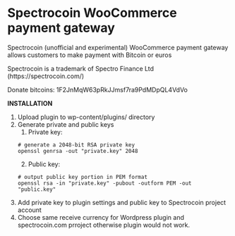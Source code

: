 # Spectrocoin WooCommerce payment gateway
<p>Spectrocoin (unofficial and experimental) WooCommerce payment gateway allows customers to make payment with Bitcoin or euros</p>
<p>Spectrocoin is a trademark of Spectro Finance Ltd (https://spectrocoin.com/)</p>
<p>Donate bitcoins: 1F2JnMqW63pRkJJmsf7ra9PdMDpQL4VdVo</p>


**INSTALLATION**

1. Upload plugin to wp-content/plugins/ directory
2. Generate private and public keys
    1. Private key:
    ```shell
    # generate a 2048-bit RSA private key
    openssl genrsa -out "private.key" 2048
    ```
    2. Public key:
    ```shell
    # output public key portion in PEM format
    openssl rsa -in "private.key" -pubout -outform PEM -out "public.key"
    ```
3. Add private key to plugin settings and public key to Spectrocoin project account
4. Choose same receive currency for Wordpress plugin and spectrocoin.com prroject otherwise plugin would not work.
